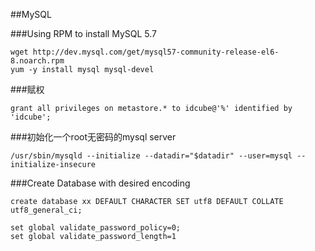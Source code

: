 ##MySQL

###Using RPM to install MySQL 5.7

```
wget http://dev.mysql.com/get/mysql57-community-release-el6-8.noarch.rpm
yum -y install mysql mysql-devel
```

###赋权

```
grant all privileges on metastore.* to idcube@'%' identified by 'idcube';
```

###初始化一个root无密码的mysql server

```
/usr/sbin/mysqld --initialize --datadir="$datadir" --user=mysql --initialize-insecure
```

###Create Database with desired encoding 

```
create database xx DEFAULT CHARACTER SET utf8 DEFAULT COLLATE utf8_general_ci;
```

```
set global validate_password_policy=0;
set global validate_password_length=1
```
